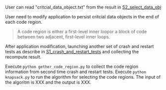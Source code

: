 User can read "critcial_data_object.txt" from the result in [S2_select_data_obj](https://github.com/NVMCrashTester/EasyCrash/tree/master/S2_select_data_obj)

User need to modify application to persist critcial data objects in the end of each code region.
>A code region is either a first-level inner loopor a block of code between two adjacent, first-level inner loops.

After application modification, launching another set of crash and restart tests as describe in [S1_crash_and_restart_tests](https://github.com/NVMCrashTester/EasyCrash/tree/master/S1_crash_and_restart_tests) and collecting the recompute result.

Execute `python gether_code_region.py` to collect the code region information from second time crash and restart tests.
Execute `python knapsack.py` to run the algorithm for selecting the code regions. The input of the algoritm is XXX and the output is XXX.
